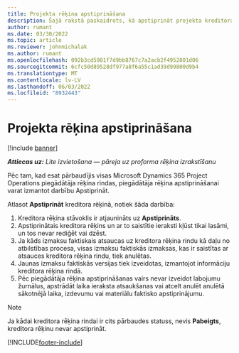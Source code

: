 ```yaml
---
title: Projekta rēķina apstiprināšana
description: Šajā rakstā paskaidrots, kā apstiprināt projekta kreditora rēķinu Microsoft Dynamics 365 Project Operations un projekta kreditora rēķina apstiprināšanas finansiālā ietekme.
author: rumant
ms.date: 03/30/2022
ms.topic: article
ms.reviewer: johnmichalak
ms.author: rumant
ms.openlocfilehash: 092b3cd5981f7d9bb8767c7a2acb2f4952801d06
ms.sourcegitcommit: 6cfc50d89528df977a8f6a55c1ad39d99800d9b4
ms.translationtype: MT
ms.contentlocale: lv-LV
ms.lasthandoff: 06/03/2022
ms.locfileid: "8932443"
---
```

# <a name="confirm-a-project-vendor-invoice"></a>Projekta rēķina apstiprināšana

[!include [banner](../../includes/dataverse-preview.md)]

_**Attiecas uz:** Lite izvietošana — pāreja uz proforma rēķina izrakstīšanu_

Pēc tam, kad esat pārbaudījis visas Microsoft Dynamics 365 Project Operations piegādātāja rēķina rindas, piegādātāja rēķina apstiprināšanai varat izmantot darbību Apstiprināt.

Atlasot **Apstiprināt** kreditora rēķinā, notiek šāda darbība:

1. Kreditora rēķina stāvoklis ir atjaunināts uz **Apstiprināts**.
2. Apstiprinātais kreditora rēķins un ar to saistītie ieraksti kļūst tikai lasāmi, un tos nevar rediģēt vai dzēst.
3. Ja kāds izmaksu faktiskais atsaucas uz kreditora rēķina rindu kā daļu no atbilstības procesa, visas izmaksu faktiskās izmaksas, kas ir saistītas ar atsauces kreditora rēķina rindu, tiek anulētas.
4. Jaunas izmaksu faktiskās versijas tiek izveidotas, izmantojot informāciju kreditora rēķina rindā.
5. Pēc piegādātāja rēķina apstiprināšanas vairs nevar izveidot labojumu žurnālus, apstrādāt laika ieraksta atsaukšanas vai atcelt anulēt anulētā sākotnējā laika, izdevumu vai materiālu faktisko apstiprinājumu.

> [!NOTE]
> Ja kādai kreditora rēķina rindai ir cits pārbaudes statuss, nevis **Pabeigts**, kreditora rēķinu nevar apstiprināt.

[!INCLUDE[footer-include](../../includes/footer-banner.md)]
